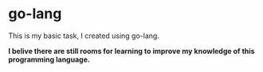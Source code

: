 # go-lang
<p>This is my basic task, I created using go-lang.</p>
<b>
<p>I belive there are still rooms for learning to improve my knowledge of this programming language.</p>
